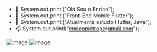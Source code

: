 - 👋 System.out.printl("Olá Sou o Enrico");
- 👀 System.out.printl("Front-End Mobile Flutter");
- 🌱 System.out.printl("Atualmente estudo Flutter, Java");
- 📫 System.out.printl("enricopietrop@gmail.com");


![image](https://user-images.githubusercontent.com/103070413/170601732-620fefa5-b624-4b8e-a839-85fd5b7c074b.png)
![image](https://user-images.githubusercontent.com/103070413/170601778-1e48635f-2385-4637-b07c-4d8287354549.png)


<!---
enricopp/enricopp is a ✨ special ✨ repository because its `README.md` (this file) appears on your GitHub profile.
You can click the Preview link to take a look at your changes.
--->
